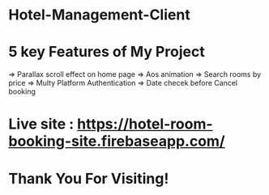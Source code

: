 # Hotel-Management-Client

<!-- ? -->

# 5 key Features of My Project

=> Parallax scroll effect on home page
=> Aos animation
=> Search rooms by price
=> Multy Platform Authentication
=> Date checek before Cancel booking

<!-- ! -->

# Live site : https://hotel-room-booking-site.firebaseapp.com/

# Thank You For Visiting!
